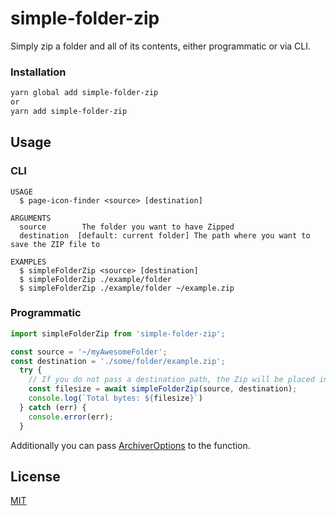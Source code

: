 # simple-folder-zip

Simply zip a folder and all of its contents, either programmatic or via CLI.

### Installation

```zsh
yarn global add simple-folder-zip
or
yarn add simple-folder-zip
```

## Usage

### CLI

```
USAGE
  $ page-icon-finder <source> [destination]

ARGUMENTS
  source        The folder you want to have Zipped
  destination  [default: current folder] The path where you want to save the ZIP file to

EXAMPLES
  $ simpleFolderZip <source> [destination]
  $ simpleFolderZip ./example/folder
  $ simpleFolderZip ./example/folder ~/example.zip
```

### Programmatic

```typescript
import simpleFolderZip from 'simple-folder-zip';

const source = '~/myAwesomeFolder';
const destination = './some/folder/example.zip';
  try {
    // If you do not pass a destination path, the Zip will be placed in the current folder with the source folder as name
    const filesize = await simpleFolderZip(source, destination);
    console.log(`Total bytes: ${filesize}`)
  } catch (err) {
    console.error(err);
  }
```

Additionally you can pass [ArchiverOptions](https://www.archiverjs.com/archiver) to the function.


## License

[MIT](LICENSE.md)
